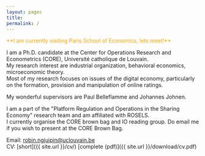 ```yaml
---
layout: pagec
title: 
permalink: /
---
```


<span style="color:orange">
**I am currently visiting Paris School of Economics, lets meet!**
</span>

I am a Ph.D. candidate at the Center for Operations Research and Econometrics (CORE), Université catholique de Louvain.\
My research interest are industrial organization, behavioral economics, microeconomic theory.\
Most of my research focuses on issues of the digital economy, particularly on the formation, provision and manipulation of online ratings. 

My wonderful supervisors are Paul Belleflamme and Johannes Johnen. 

I am a part of the "Platform Regulation and Operations in the Sharing Economy" research team and am affiliated with ROSELS.\
I currently organise the CORE brown bag and IO reading group. Do email me if you wish to present at the CORE Brown Bag.

Email: [robin.ngjuipin@uclouvain.be](mailto:robin.ngjuipin@uclouvain.be)\
CV: [short]({{ site.url }}/cv/) [complete (pdf)]({{ site.url }}/download/cv.pdf)
